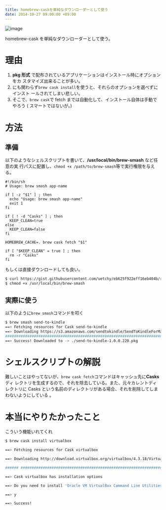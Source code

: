 ```yaml
---
title: homebrew-caskを単純なダウンローダーとして使う
date: 2014-10-27 09:00:00 +09:00
---
```


![image](/uploads/brew-cask-downloader.png)

homebrew-cask を単純なダウンローダーとして使う。

# 理由

1.  **pkg 形式** で配布されているアプリケーションはインストール時にオプションをカ
    スタマイズ出来ることが多い。
2.  にも関わらず`brew cask install`を使うと、それらのオプションを選べずにインスト
    ールされてしまい悲しい。
3.  そこで、`brew cask`で fetch までは自動化して、インストール自体は手動でやろう
    ( スマートではないが。)

# 方法

## 準備

以下のようなシェルスクリプトを書いて、**/usr/local/bin/brew-smash** など任意の実
行パスに配置し、`chmod +x /path/to/brew-smash`等で実行権限を与える。

```bash:/usr/local/bin/brew-smash
#!/bin/sh
# Usage: brew smash app-name

if [ -z "$1" ] ; then
  echo "Usage: brew smash app-name"
  exit 1
fi

if [ ! -d "Casks" ] ; then
  KEEP_CLEAN=true
else
  KEEP_CLEAN=false
fi

HOMEBREW_CACHE=. brew cask fetch "$1"

if [ "$KEEP_CLEAN" = true ] ; then
  rm -r "Casks"
fi
```

もしくは直接ダウンロードしても良い。

```bash
$ curl https://gist.githubusercontent.com/uetchy/eb625f922eff16eb404b/raw/brew-smash.sh -o /usr/local/bin/brew-smash
$ chmod +x /usr/local/bin/brew-smash
```

## 実際に使う

以下のように`brew smash`コマンドを叩く

```bash
$ brew smash send-to-kindle
==> Fetching resources for Cask send-to-kindle
==> Downloading https://s3.amazonaws.com/sendtokindle/SendToKindleForMac-installer-v1.0.0.220.pkg
######################################################################## 100.0%
==> Success! Downloaded to -> ./send-to-kindle-1.0.0.220.pkg
```

# シェルスクリプトの解説

難しいことはやってないが、`brew cask fetch`コマンドはキャッシュ先に**Casks**ディ
レクトリを生成するので、それを除去している。また、元々カレントディレクトリに
Casks という名前のディレクトリがある場合、それを削除してしまわないようにしている
。

# 本当にやりたかったこと

こういう機能いれてくれ

```bash
$ brew cask install virtualbox

==> Fetching resources for Cask virtualbox

==> Downloading http://download.virtualbox.org/virtualbox/4.3.18/VirtualBox-4.3.18-96516-OSX.dmg

###### ################################################################## 100.0%

==> Cask virtualbox has installation options

==> Do you need to install 'Oracle VM VirtualBox Command Line Utilities'? [y/n]

==> y

==> Success!
```
